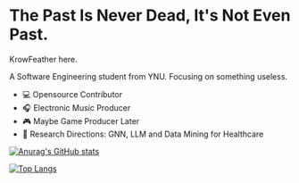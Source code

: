 # The Past Is Never Dead, It's Not Even Past.

KrowFeather here.

A Software Engineering student from YNU. Focusing on something useless.

+ 💻 Opensource Contributor
+ 🎧 Electronic Music Producer
+ 🎮 Maybe Game Producer Later
+ 🔭 Research Directions: GNN, LLM and Data Mining for Healthcare

[![Anurag's GitHub stats](https://github-readme-stats.vercel.app/api?username=KrowFeather&show_icons=true&theme=transparent)](https://github.com/anuraghazra/github-readme-stats)

[![Top Langs](https://github-readme-stats.vercel.app/api/top-langs/?username=KrowFeather&layout=donut&theme=transparent&langs_count=4)](https://github.com/anuraghazra/github-readme-stats)
